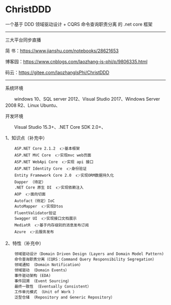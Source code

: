 # ChristDDD
一个基于 DDD 领域驱动设计 + CQRS 命令查询职责分离 的 .net core 框架
*********************************************************


三大平台同步直播

简  书：https://www.jianshu.com/notebooks/28621653

博客园：https://www.cnblogs.com/laozhang-is-phi/p/9806335.html

 
 码云：https://gitee.com/laozhangIsPhi/ChristDDD

****************************************************************

系统环境

　　windows 10、SQL server 2012、Visual Studio 2017、Windows Server 2008 R2、Linux Ubuntu、

开发环境

　　Visual Studio 15.3+、.NET Core SDK 2.0+、
  
  
1、知识点（补充中）
  
        ASP.NET Core 2.1.2  👉基本框架
        ASP.NET MVC Core  👉实现mvc web页面
        ASP.NET WebApi Core  👉实现 api 接口
        ASP.NET Identity Core  👉身份验证
        Entity Framework Core 2.0  👉实现ORM数据持久化
        Dapper （待定）
        .NET Core 原生 DI  👉实现依赖注入
        AOP  👉面向切面
        Autofact（待定）IoC
        AutoMapper  👉实现Dtos
        FluentValidator验证
        Swagger UI  👉实现接口文档展示
        MediatR  👉基于内存级别的消息发布订阅
        Azure  👉云服务发布
 

2、特性（补充中）

        领域驱动设计（Domain Driven Design (Layers and Domain Model Pattern)
        命令查询职责分离（CQRS：Command Query Responsibility Segregation）
        领域通知 （Domain Notification）
        领域驱动 （Domain Events）
        事件驱动架构 (EDA)
        事件回溯 （Event Sourcing）
        最终一致性 （Eventually Consistent）
        工作单元模式 （Unit of Work ）
        泛型仓储 （Repository and Generic Repository）
